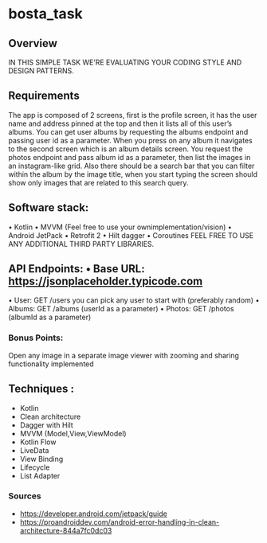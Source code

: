# bosta_task

## Overview
IN THIS SIMPLE TASK WE’RE EVALUATING YOUR CODING STYLE AND DESIGN PATTERNS.

## Requirements
The app is composed of 2 screens, first is the profile screen, it has the user name and address
pinned at the top and then it lists all of this user’s albums. You can get user albums by requesting
the albums endpoint and passing user id as a parameter.
When you press on any album it navigates to the second screen which is an album details screen.
You request the photos endpoint and pass album id as a parameter, then list the images in an
instagram-like grid. Also there should be a search bar that you can filter within the album by the
image title, when you start typing the screen should show only images that are related to this
search query.

## Software stack:
• Kotlin
• MVVM (Feel free to use your ownimplementation/vision)
• Android JetPack
• Retrofit 2
• Hilt dagger
• Coroutines
FEEL FREE TO USE ANY ADDITIONAL THIRD PARTY LIBRARIES.

## API Endpoints: • Base URL: https://jsonplaceholder.typicode.com
• User: GET /users you can pick any user to start with (preferably random)
• Albums: GET /albums (userId as a parameter)
• Photos: GET /photos (albumId as a parameter)

### Bonus Points:
Open any image in a separate image viewer with zooming and sharing functionality implemented

## Techniques :
* Kotlin
* Clean architecture
* Dagger with Hilt
* MVVM (Model,View,ViewModel)
* Kotlin Flow
* LiveData
* View Binding
* Lifecycle
* List Adapter

### Sources
* https://developer.android.com/jetpack/guide
* https://proandroiddev.com/android-error-handling-in-clean-architecture-844a7fc0dc03
